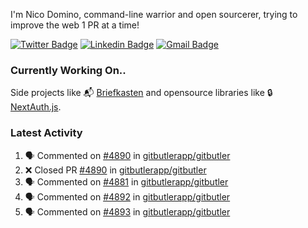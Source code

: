 
I'm Nico Domino, command-line warrior and open sourcerer, trying to improve the web 1 PR at a time!

[![Twitter Badge](https://img.shields.io/badge/-@ndom91-1ca0f1?style=flat-square&labelColor=1ca0f1&logo=twitter&logoColor=white&link=https://twitter.com/ndom91)](https://twitter.com/ndom91) [![Linkedin Badge](https://img.shields.io/badge/-ndom91-blue?style=flat-square&logo=Linkedin&logoColor=white&link=https://www.linkedin.com/in/ndom91/)](https://www.linkedin.com/in/ndom91/) [![Gmail Badge](https://img.shields.io/badge/-yo@ndo.dev-c14438?style=flat-square&logo=mail.ru&logoColor=white&link=mailto:yo@ndo.dev)](mailto:yo@ndo.dev)

### Currently Working On..

Side projects like 📬 [Briefkasten](https://briefkastenhq.com) and opensource libraries like 🔒 [NextAuth.js](https://github.com/nextauthjs/next-auth).

<!--START_SECTION_PROFILE_VIEWS:readme-info-->
<!--END_SECTION_PROFILE_VIEWS:readme-info-->

<!--START_SECTION_DAILY_COMMIT:readme-info-->
<!--END_SECTION_DAILY_COMMIT:readme-info-->

<!--START_SECTION_WEEKLY_COMMIT:readme-info-->
<!--END_SECTION_WEEKLY_COMMIT:readme-info-->

### Latest Activity

<!--START_SECTION:activity-->
1. 🗣 Commented on [#4890](https://github.com/gitbutlerapp/gitbutler/pull/4890#issuecomment-2348428751) in [gitbutlerapp/gitbutler](https://github.com/gitbutlerapp/gitbutler)
2. ❌ Closed PR [#4890](https://github.com/gitbutlerapp/gitbutler/pull/4890) in [gitbutlerapp/gitbutler](https://github.com/gitbutlerapp/gitbutler)
3. 🗣 Commented on [#4881](https://github.com/gitbutlerapp/gitbutler/issues/4881#issuecomment-2348384648) in [gitbutlerapp/gitbutler](https://github.com/gitbutlerapp/gitbutler)
4. 🗣 Commented on [#4892](https://github.com/gitbutlerapp/gitbutler/pull/4892#issuecomment-2346533083) in [gitbutlerapp/gitbutler](https://github.com/gitbutlerapp/gitbutler)
5. 🗣 Commented on [#4893](https://github.com/gitbutlerapp/gitbutler/pull/4893#issuecomment-2346463753) in [gitbutlerapp/gitbutler](https://github.com/gitbutlerapp/gitbutler)
<!--END_SECTION:activity-->
